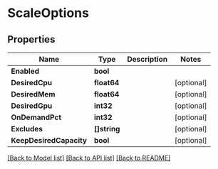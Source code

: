 # ScaleOptions

## Properties
Name | Type | Description | Notes
------------ | ------------- | ------------- | -------------
**Enabled** | **bool** |  | 
**DesiredCpu** | **float64** |  | [optional] 
**DesiredMem** | **float64** |  | [optional] 
**DesiredGpu** | **int32** |  | [optional] 
**OnDemandPct** | **int32** |  | [optional] 
**Excludes** | **[]string** |  | [optional] 
**KeepDesiredCapacity** | **bool** |  | [optional] 

[[Back to Model list]](../README.md#documentation-for-models) [[Back to API list]](../README.md#documentation-for-api-endpoints) [[Back to README]](../README.md)


